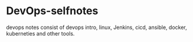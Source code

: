 # DevOps-selfnotes
devops notes consist of devops intro, linux, Jenkins, cicd, ansible, docker, kuberneties and other tools.
